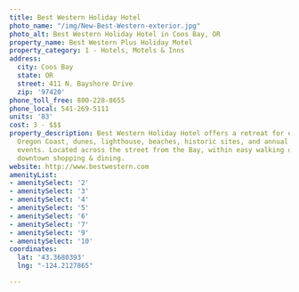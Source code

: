 ```yaml
---
title: Best Western Holiday Hotel
photo_name: "/img/New-Best-Western-exterior.jpg"
photo_alt: Best Western Holiday Hotel in Coos Bay, OR
property_name: Best Western Plus Holiday Motel
property_category: 1 - Hotels, Motels & Inns
address:
  city: Coos Bay
  state: OR
  street: 411 N. Bayshore Drive
  zip: '97420'
phone_toll_free: 800-228-8655
phone_local: 541-269-5111
units: '83'
cost: 3 - $$$
property_description: Best Western Holiday Hotel offers a retreat for exploring the
  Oregon Coast, dunes, lighthouse, beaches, historic sites, and annual festivals &
  events. Located across the street from the Bay, within easy walking distance to
  downtown shopping & dining.
website: http://www.bestwestern.com
amenityList:
- amenitySelect: '2'
- amenitySelect: '3'
- amenitySelect: '4'
- amenitySelect: '5'
- amenitySelect: '6'
- amenitySelect: '7'
- amenitySelect: '9'
- amenitySelect: '10'
coordinates:
  lat: '43.3680393'
  lng: "-124.2127865"

---
```


